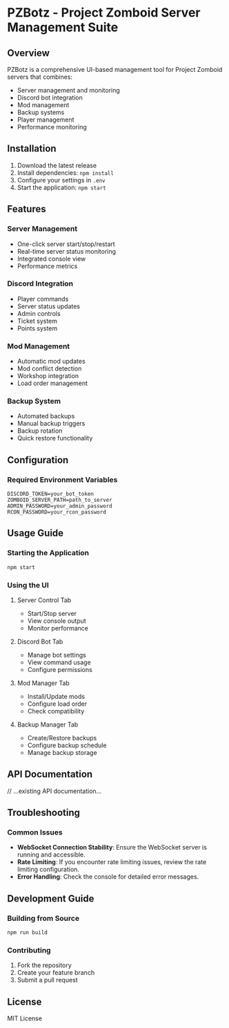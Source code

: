 # PZBotz - Project Zomboid Server Management Suite

## Overview
PZBotz is a comprehensive UI-based management tool for Project Zomboid servers that combines:
- Server management and monitoring
- Discord bot integration
- Mod management
- Backup systems
- Player management
- Performance monitoring

## Installation
1. Download the latest release
2. Install dependencies: `npm install`
3. Configure your settings in `.env`
4. Start the application: `npm start`

## Features
### Server Management
- One-click server start/stop/restart
- Real-time server status monitoring
- Integrated console view
- Performance metrics

### Discord Integration
- Player commands
- Server status updates
- Admin controls
- Ticket system
- Points system

### Mod Management
- Automatic mod updates
- Mod conflict detection
- Workshop integration
- Load order management

### Backup System
- Automated backups
- Manual backup triggers
- Backup rotation
- Quick restore functionality

## Configuration
### Required Environment Variables
```env
DISCORD_TOKEN=your_bot_token
ZOMBOID_SERVER_PATH=path_to_server
ADMIN_PASSWORD=your_admin_password
RCON_PASSWORD=your_rcon_password
```

## Usage Guide
### Starting the Application
```bash
npm start
```

### Using the UI
1. Server Control Tab
   - Start/Stop server
   - View console output
   - Monitor performance

2. Discord Bot Tab
   - Manage bot settings
   - View command usage
   - Configure permissions

3. Mod Manager Tab
   - Install/Update mods
   - Configure load order
   - Check compatibility

4. Backup Manager Tab
   - Create/Restore backups
   - Configure backup schedule
   - Manage backup storage

## API Documentation
// ...existing API documentation...

## Troubleshooting
### Common Issues
- **WebSocket Connection Stability**: Ensure the WebSocket server is running and accessible.
- **Rate Limiting**: If you encounter rate limiting issues, review the rate limiting configuration.
- **Error Handling**: Check the console for detailed error messages.

## Development Guide
### Building from Source
```bash
npm run build
```

### Contributing
1. Fork the repository
2. Create your feature branch
3. Submit a pull request

## License
MIT License
